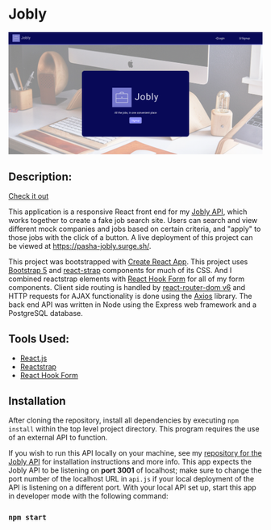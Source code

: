 # Jobly 

<img src='./public/jobly-screenshot.png' alt=''>

## Description: 

[Check it out](https://pasha-jobly.surge.sh/)

This application is a responsive React front end for my [Jobly API](https://github.com/pasha-log/react-jobly-backend), which works together to create a fake job search site. Users can search and view different mock companies and jobs based on certain criteria, and "apply" to those jobs with the click of a button. A live deployment of this project can be viewed at https://pasha-jobly.surge.sh/.

This project was bootstrapped with [Create React App](https://github.com/facebook/create-react-app). This project uses [Bootstrap 5](https://getbootstrap.com/) and [react-strap](https://github.com/reactstrap/reactstrap) components for much of its CSS. And I combined reactstrap elements with [React Hook Form](https://react-hook-form.com/get-started/) for all of my form components. Client side routing is handled by [react-router-dom v6](https://www.npmjs.com/package/react-router-dom) and HTTP requests for AJAX functionality is done using the [Axios](https://github.com/axios/axios) library. The back end API was written in Node using the Express web framework and a PostgreSQL database.

## Tools Used: 

* [React.js](https://reactjs.org/)
* [Reactstrap](https://reactstrap.github.io/?path=/docs/home-installation--page)
* [React Hook Form](https://react-hook-form.com/get-started/)

## Installation
After cloning the repository, install all dependencies by executing `npm install` within the top level project directory. This program requires the use of an external API to function.

If you wish to run this API locally on your machine, see my [repository for the Jobly API](https://github.com/pasha-log/react-jobly-backend) for installation instructions and more info. This app expects the Jobly API to be listening on **port 3001** of localhost; make sure to change the port number of the localhost URL in `api.js` if your local deployment of the API is listening on a different port. With your local API set up, start this app in developer mode with the following command:
### `npm start`
